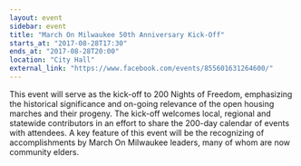 ```yaml
---
layout: event
sidebar: event
title: "March On Milwaukee 50th Anniversary Kick-Off"
starts_at: "2017-08-28T17:30"
ends_at: "2017-08-28T20:00"
location: "City Hall"
external_link: "https://www.facebook.com/events/855601631264600/"
---
```


This event will serve as the kick-off to 200 Nights of Freedom, emphasizing the historical significance and on-going relevance of the open housing marches and their progeny. The kick-off welcomes local, regional and statewide contributors in an effort to share the 200-day calendar of events with attendees. A key feature of this event will be the recognizing of accomplishments by March On Milwaukee leaders, many of whom are now community elders.

